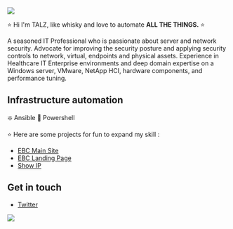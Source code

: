 
<img src="https://t3.talz.net/talz/talz_cloning.png"/>

⭐ Hi I'm TALZ, like whisky and love to automate **ALL THE THINGS.** ⭐ 

A seasoned IT Professional who is passionate about server and network security. Advocate for improving the security posture and applying security controls to network, virtual, endpoints and physical assets. Experience in Healthcare IT Enterprise environments and deep domain expertise on a Windows server, VMware, NetApp HCI, hardware components, and performance tuning.

## Infrastructure automation
❇️ Ansible
🌟 Powershell

:star: Here are some projects for fun to expand my skill : 
- [EBC Main Site](https://www.effectiveconsultancy.com.au/)
- [EBC Landing Page](https://sydney.effectiveconsultancy.com.au/)
- [Show IP](https://showip.io/)


## Get in touch
- [Twitter](https://twitter.com/talzcloning)



![](https://komarev.com/ghpvc/?username=talzcloning)
